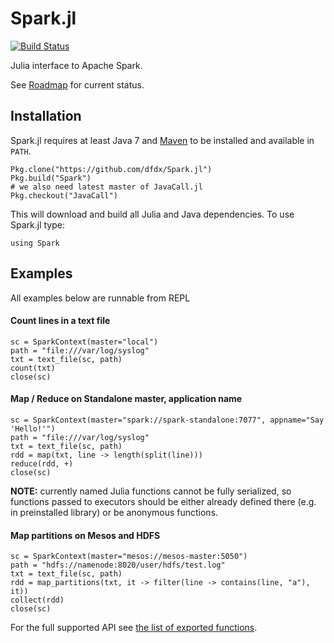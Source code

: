 # Spark.jl

[![Build Status](https://travis-ci.org/dfdx/Spark.jl.svg?branch=master)](https://travis-ci.org/dfdx/Spark.jl)

Julia interface to Apache Spark. 

See [Roadmap](https://github.com/dfdx/Spark.jl/issues/1) for current status.

## Installation

Spark.jl requires at least Java 7 and [Maven](https://maven.apache.org/) to be installed and available in `PATH`.

```
Pkg.clone("https://github.com/dfdx/Spark.jl")
Pkg.build("Spark")
# we also need latest master of JavaCall.jl
Pkg.checkout("JavaCall")

```

This will download and build all Julia and Java dependencies. To use Spark.jl type:

```
using Spark
```

## Examples

All examples below are runnable from REPL

#### Count lines in a text file

```
sc = SparkContext(master="local")
path = "file:///var/log/syslog"
txt = text_file(sc, path)
count(txt)
close(sc)
```

#### Map / Reduce on Standalone master, application name

```
sc = SparkContext(master="spark://spark-standalone:7077", appname="Say 'Hello!'")
path = "file:///var/log/syslog"
txt = text_file(sc, path)
rdd = map(txt, line -> length(split(line)))
reduce(rdd, +)
close(sc)
```

**NOTE:** currently named Julia functions cannot be fully serialized, so functions passed to executors should be either already defined there (e.g. in preinstalled library) or be anonymous functions. 

#### Map partitions on Mesos and HDFS

```
sc = SparkContext(master="mesos://mesos-master:5050")
path = "hdfs://namenode:8020/user/hdfs/test.log"
txt = text_file(sc, path)
rdd = map_partitions(txt, it -> filter(line -> contains(line, "a"), it))
collect(rdd)
close(sc)
```

For the full supported API see [the list of exported functions](https://github.com/dfdx/Spark.jl/blob/master/src/Spark.jl#L3).
